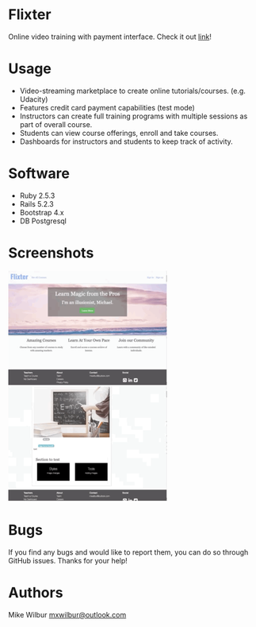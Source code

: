 # Flixter

Online video training with payment interface.  Check it out [link](https://flixter-mike-wilbur.herokuapp.com "here")!

# Usage
- Video-streaming marketplace to create online tutorials/courses. (e.g. Udacity)
- Features credit card payment capabilities (test mode)
- Instructors can create full training programs with multiple sessions as part of overall course.
- Students can view course offerings, enroll and take courses.
- Dashboards for instructors and students to keep track of activity.

# Software
- Ruby 2.5.3
- Rails 5.2.3
- Bootstrap 4.x
- DB Postgresql

# Screenshots
![](flixter1.gif)
![](flixter2.gif)
# Bugs
If you find any bugs and would like to report them, you can do so through GitHub issues.  Thanks for your help!

# Authors
Mike Wilbur <mxwilbur@outlook.com>
